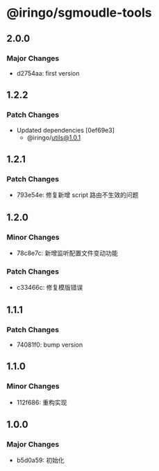 # @iringo/sgmoudle-tools

## 2.0.0

### Major Changes

- d2754aa: first version

## 1.2.2

### Patch Changes

- Updated dependencies [0ef69e3]
  - @iringo/utils@1.0.1

## 1.2.1

### Patch Changes

- 793e54e: 修复新增 script 路由不生效的问题

## 1.2.0

### Minor Changes

- 78c8e7c: 新增监听配置文件变动功能

### Patch Changes

- c33466c: 修复模版错误

## 1.1.1

### Patch Changes

- 74081f0: bump version

## 1.1.0

### Minor Changes

- 112f686: 重构实现

## 1.0.0

### Major Changes

- b5d0a59: 初始化
